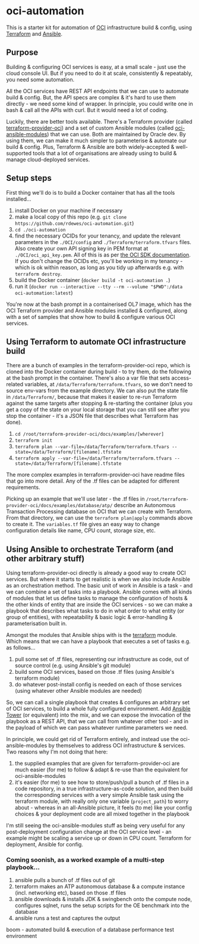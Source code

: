 # oci-automation
This is a starter kit for automation of [OCI](https://cloud.oracle.com/cloud-infrastructure) infrastructure build & config, using [Terraform](https://www.terraform.io/) and [Ansible](https://www.ansible.com/).

## Purpose
Building & configuring OCI services is easy, at a small scale - just use the cloud console UI. But if you need to do it at scale, consistently & repeatably, you need some automation. 

All the OCI services have REST API endpoints that we can use to automate build & config. But, the API specs are complex & it's hard to use them directly - we need some kind of wrapper. In principle, you could write one in bash & call all the APIs with curl. But it would need a lot of coding.

Luckily, there are better tools available. There's a Terraform provider (called [terraform-provider-oci](https://github.com/terraform-providers/terraform-provider-oci)) and a set of custom Ansible modules (called [oci-ansible-modules](https://github.com/oracle/oci-ansible-modules)) that we can use. Both are maintained by Oracle dev. By using them, we can make it much simpler to parameterise & automate our build & config. Plus, Terraform & Ansible are both widely-accepted & well-supported tools that a lot of organisations are already using to build & manage cloud-deployed services.

## Setup steps
First thing we'll do is to build a Docker container that has all the tools installed...
1. install Docker on your machine if necessary
2. make a local copy of this repo (e.g. `git clone https://github.com/rdewes/oci-automation.git`)
3. `cd ./oci-automation`
4. find the necessary OCIDs for your tenancy, and update the relevant parameters in the `./OCI/config` and `./Terraform/terraform.tfvars` files. Also create your own API signing key in PEM format at `./OCI/oci_api_key.pem`. All of this is as per [the OCI SDK documentation](https://docs.cloud.oracle.com/iaas/Content/API/Concepts/apisigningkey.htm). If you don't change the OCIDs etc, you'll be working in my tenancy - which is ok within reason, as long as you tidy up afterwards e.g. with `terraform destroy`.
5. build the Docker container (`docker build -t oci-automation .`)
6. run it (`docker run --interactive --tty --rm --volume "$PWD":/data oci-automation:latest`) 

You're now at the bash prompt in a containerised OL7 image, which has the OCI Terraform provider and Ansible modules installed & configured, along with a set of samples that show how to build & configure various OCI services.

## Using Terraform to automate OCI infrastructure build
There are a bunch of examples in the terraform-provider-oci repo, which is cloned into the Docker container during build - to try them, do the following at the bash prompt in the container. There's also a var file that sets access-related variables, at `/data/Terraform/terraform.tfvars`, so we don't need to source env-vars from the example directory. We can also put the state file in `/data/Terraform/`, because that makes it easier to re-run Terraform against the same targets after stopping & re-starting the container (plus you get a copy of the state on your local storage that you can still see after you stop the container - it's a JSON file that describes what Terraform has done).

1. `cd /root/terraform-provider-oci/docs/examples/[wherever]`
2. `terraform init`
3. `terraform plan --var-file=/data/Terraform/terraform.tfvars --state=/data/Terraform/[filename].tfstate`
4. `terraform apply --var-file=/data/Terraform/terraform.tfvars --state=/data/Terraform/[filename].tfstate`
  
The more complex examples in terraform-provider-oci have readme files that go into more detail. Any of the .tf files can be adapted for different requirements.

Picking up an example that we'll use later - the .tf files in `/root/terraform-provider-oci/docs/examples/database/atp/` describe an Autonomous Transaction Processing database on OCI that we can create with Terraform. From that directory, we can use the `terraform plan|apply` commands above to create it. The `variables.tf` file gives an easy way to change configuration details like name, CPU count, storage size, etc.

## Using Ansible to orchestrate Terraform (and other arbitrary stuff)
Using terraform-provider-oci directly is already a good way to create OCI services. But where it starts to get realistic is when we also include Ansible as an orchestration method. The basic unit of work in Ansible is a task - and we can combine a set of tasks into a playbook. Ansible comes with all kinds of modules that let us define tasks to manage the configuration of hosts & the other kinds of entity that are inside the OCI services - so we can make a playbook that describes what tasks to do in what order to what entity (or group of entities), with repeatability & basic logic & error-handling & parameterisation built in. 

Amongst the modules that Ansible ships with is the [terraform](https://docs.ansible.com/ansible/devel/modules/terraform_module.html) module. Which means that we can have a playbook that executes a set of tasks e.g. as follows...
1. pull some set of .tf files, representing our infrastructure as code, out of source control (e.g. using Ansible's git module)
2. build some OCI services, based on those .tf files (using Ansible's terraform module)
3. do whatever post-install config is needed on each of those services (using whatever other Ansible modules are needed)

So, we can call a single playbook that creates & configures an arbitrary set of OCI services, to build a whole fully configured environment. Add [Ansible Tower](https://docs.ansible.com/ansible-tower/latest/html/towerapi/browseable.html) (or equivalent) into the mix, and we can expose the invocation of the playbook as a REST API, that we can call from whatever other tool - and in the payload of which we can pass whatever runtime parameters we need.

In principle, we could get rid of Terraform entirely, and instead use the oci-ansible-modules by themselves to address OCI infrastructure & services. Two reasons why I'm not doing that here:
1. the supplied examples that are given for terraform-provider-oci are much easier (for me) to follow & adapt & re-use than the equivalent for oci-ansible-modules
2. it's easier (for me) to see how to store/push/pull a bunch of .tf files in a code repository, in a true infrastructure-as-code solution, and then build the corresponding services with a very simple Ansible task using the terraform module, with really only one variable (`project_path`) to worry about - whereas in an all-Ansible picture, it feels (to me) like your config choices & your deployment code are all mixed together in the playbook

I'm still seeing the oci-ansible-modules stuff as being very useful for any post-deployment configuration change at the OCI service level - an example might be scaling a service up or down in CPU count. Terraform for deployment, Ansible for config.

### Coming soonish, as a worked example of a multi-step playbook...
1. ansible pulls a bunch of .tf files out of git
2. terraform makes an ATP autonomous database & a compute instance (incl. networking etc), based on those .tf files
3. ansible downloads & installs JDK & swingbench onto the compute node, configures sqlnet, runs the setup scripts for the OE benchmark into the database
4. ansible runs a test and captures the output

boom - automated build & execution of a database performance test environment
